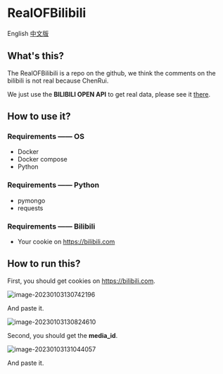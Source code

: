 # RealOFBilibili

English [中文版](./README.md)

## What's this?

The RealOFBilibili is a repo on the github, we think the comments on the bilibili is not real because ChenRui.

We just use the **BILIBILI OPEN API** to get real data, please see it [there](https://www.bilibili.com/read/cv3430609/).

## How to use it?

### Requirements —— OS

* Docker
* Docker compose
* Python

### Requirements —— Python

* pymongo
* requests

### Requirements —— Bilibili

* Your cookie on https://bilibili.com

## How to run this?

First, you should get cookies on https://bilibili.com.

![image-20230103130742196](https://global-image-bed-1302614822.cos.ap-nanjing.myqcloud.com/imagesimage-20230103130742196.png)

And paste it.

![image-20230103130824610](https://global-image-bed-1302614822.cos.ap-nanjing.myqcloud.com/imagesimage-20230103130824610.png)

Second, you should get the **media_id**.

![image-20230103131044057](https://global-image-bed-1302614822.cos.ap-nanjing.myqcloud.com/imagesimage-20230103131044057.png)

And paste it.